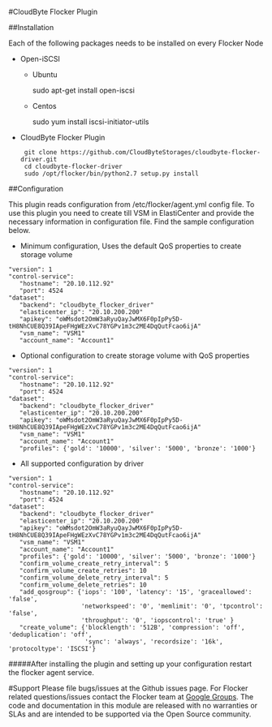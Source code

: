 #CloudByte Flocker Plugin

##Installation

 Each of the following packages needs to be installed on every Flocker Node

* Open-iSCSI
     
  * Ubuntu
    
    sudo apt-get install open-iscsi
    	
  * Centos
    
    sudo yum install iscsi-initiator-utils

* CloudByte Flocker Plugin
   ```
    git clone https://github.com/CloudByteStorages/cloudbyte-flocker-driver.git
    cd cloudbyte-flocker-driver
    sudo /opt/flocker/bin/python2.7 setup.py install
   ``` 

##Configuration
 
This plugin reads configuration from /etc/flocker/agent.yml config file.
To use this plugin you need to create till VSM in ElastiCenter and provide the necessary
information in configuration file. Find the sample configuration below.

* Minimum configuration, Uses the default QoS properties to create storage volume
```
"version": 1
"control-service":
   "hostname": "20.10.112.92"
   "port": 4524
"dataset":
   "backend": "cloudbyte_flocker_driver"
   "elasticenter_ip": "20.10.200.200"
   "apikey": "oWMsdot2OmW3aRyuQayJwMX6F0pIpPy5D-tH8NhCUE8Q39IApeFHgWEzXvC78YGPv1m3c2ME4DqQutFcao6ijA"
   "vsm_name": "VSM1"
   "account_name": "Account1"
   ```
* Optional configuration to create storage volume with QoS properties
```
"version": 1
"control-service":
   "hostname": "20.10.112.92"
   "port": 4524
"dataset":
   "backend": "cloudbyte_flocker_driver"
   "elasticenter_ip": "20.10.200.200"
   "apikey": "oWMsdot2OmW3aRyuQayJwMX6F0pIpPy5D-tH8NhCUE8Q39IApeFHgWEzXvC78YGPv1m3c2ME4DqQutFcao6ijA"
   "vsm_name": "VSM1"
   "account_name": "Account1"
   "profiles": {'gold': '10000', 'silver': '5000', 'bronze': '1000'}
```   
* All supported configuration by driver
```
"version": 1
"control-service":
   "hostname": "20.10.112.92"
   "port": 4524
"dataset":
   "backend": "cloudbyte_flocker_driver"
   "elasticenter_ip": "20.10.200.200"
   "apikey": "oWMsdot2OmW3aRyuQayJwMX6F0pIpPy5D-tH8NhCUE8Q39IApeFHgWEzXvC78YGPv1m3c2ME4DqQutFcao6ijA"
   "vsm_name": "VSM1"
   "account_name": "Account1"
   "profiles": {'gold': '10000', 'silver': '5000', 'bronze': '1000'}
   "confirm_volume_create_retry_interval": 5
   "confirm_volume_create_retries": 10
   "confirm_volume_delete_retry_interval": 5
   "confirm_volume_delete_retries": 10
   "add_qosgroup": {'iops': '100', 'latency': '15', 'graceallowed': 'false',
                    'networkspeed': '0', 'memlimit': '0', 'tpcontrol': 'false',
                    'throughput': '0', 'iopscontrol': 'true' }
   "create_volume": {'blocklength': '512B', 'compression': 'off', 'deduplication': 'off',
                     'sync': 'always', 'recordsize': '16k', 'protocoltype': 'ISCSI'}
```
#####After installing the plugin and setting up your configuration restart the flocker agent service.

#Support
Please file bugs/issues at the Github issues page. For Flocker related questions/issues contact the Flocker team at [Google Groups](https://groups.google.com/forum/#!forum/flocker-users). The code and documentation in this module are released with no warranties or SLAs and are intended to be supported via the Open Source community.
